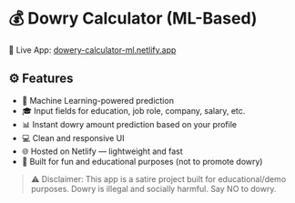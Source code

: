 # 💰 Dowry Calculator (ML-Based)

🔗 Live App: [dowery-calculator-ml.netlify.app](https://dowery-calculator-ml.netlify.app/)

## ⚙️ Features

- 🧠 Machine Learning-powered prediction
- 🎓 Input fields for education, job role, company, salary, etc.
- 📊 Instant dowry amount prediction based on your profile
- 💻 Clean and responsive UI
- 🌐 Hosted on Netlify — lightweight and fast
- 🤖 Built for fun and educational purposes (not to promote dowry)

> ⚠️ Disclaimer: This app is a satire project built for educational/demo purposes. Dowry is illegal and socially harmful. Say NO to dowry.

